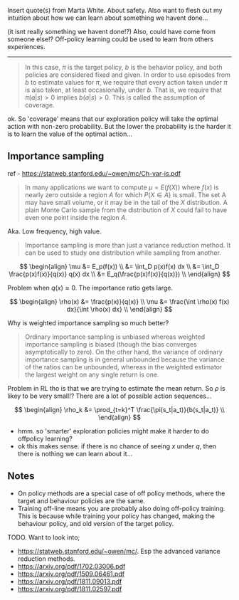 Insert quote(s) from Marta White. About safety.
Also want to flesh out my intuition about how we can learn about something we havent done...

(it isnt really something we havent done!?)
Also, could have come from someone else!? Off-policy learning could be used to learn from others experiences.

***

> In this case, $\pi$ is the target policy, $b$ is the behavior policy, and both policies are considered fixed and given.
In order to use episodes from $b$ to estimate values for $\pi$, we require that every action
taken under $\pi$ is also taken, at least occasionally, under $b$. That is, we require that
$\pi (a|s) > 0$ implies $b(a|s) > 0$. This is called the assumption of coverage.

ok. So 'coverage' means that our exploration policy will take the optimal action with non-zero probability.
But the lower the probability is the harder it is to learn the value of the optimal action...


## Importance sampling

ref - https://statweb.stanford.edu/~owen/mc/Ch-var-is.pdf

> In many applications we want to compute $µ = E(f(X))$ where $f(x)$ is nearly
zero outside a region $A$ for which $P(X ∈ A)$ is small. The set A may have
small volume, or it may be in the tail of the $X$ distribution. A plain Monte
Carlo sample from the distribution of $X$ could fail to have even one point inside
the region $A$.

Aka. Low frequency, high value.

> Importance sampling is more than just a variance reduction method. It can
be used to study one distribution while sampling from another.

$$
\begin{align}
\mu &= E_p(f(x)) \\
&= \int_D p(x)f(x) dx \\
&= \int_D \frac{p(x)f(x)}{q(x)} q(x) dx \\
&= E_q(\frac{p(x)f(x)}{q(x)}) \\
\end{align}
$$

Problem when $q(x) \approx 0$. The importance ratio gets large.

$$
\begin{align}
\rho(x) &= \frac{p(x)}{q(x)} \\
\mu &= \frac{\int \rho(x) f(x) dx}{\int \rho(x) dx} \\
\end{align}
$$

Why is weighted importance sampling so much better?

> Ordinary importance sampling is
unbiased whereas weighted importance sampling is biased (though the bias converges
asymptotically to zero). On the other hand, the variance of ordinary importance sampling
is in general unbounded because the variance of the ratios can be unbounded, whereas in
the weighted estimator the largest weight on any single return is one.

Problem in RL tho is that we are trying to estimate the mean return. So $\rho$ is likey to be very small!? There are a lot of possible action sequences...

$$
\begin{align}
\rho_k &= \prod_{t=k}^T \frac{\pi(s_t|a_t)}{b(s_t|a_t)} \\
\end{align}
$$

- hmm. so 'smarter' exploration policies might make it harder to do offpolicy learning?
- ok this makes sense. if there is no chance of seeing $x$ under $q$, then there is nothing we can learn about it...

## Notes

- On policy methods are a special case of off policy methods, where the target and behaviour policies are the same.
- Training off-line means you are probably also doing off-policy training. This is because while training your policy has changed, making the behaviour policy, and old version of the target policy.



TODO. Want to look into;
- https://statweb.stanford.edu/~owen/mc/. Esp the advanced variance reduction methods.
- https://arxiv.org/pdf/1702.03006.pdf
- https://arxiv.org/pdf/1509.06461.pdf
- https://arxiv.org/pdf/1811.09013.pdf
- https://arxiv.org/pdf/1811.02597.pdf

